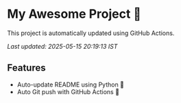 # My Awesome Project 🚀

This project is automatically updated using GitHub Actions.

_Last updated: 2025-05-15 20:19:13 IST_

## Features
- Auto-update README using Python 🐍
- Auto Git push with GitHub Actions 🤖
